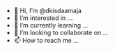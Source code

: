 - 👋 Hi, I’m @dkisdaamaja
- 👀 I’m interested in ...
- 🌱 I’m currently learning ...
- 💞️ I’m looking to collaborate on ...
- 📫 How to reach me ...

<!---
kisdaamaja/kisdaamaja is a ✨ special ✨ repository because its `README.md` (this file) appears on your GitHub profile.
You can click the Preview link to take a look at your changes.
--->
